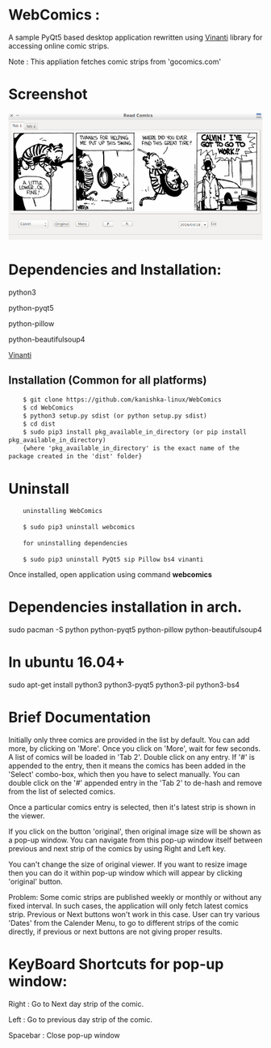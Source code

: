 ﻿# WebComics :  

A sample PyQt5 based desktop application rewritten using [Vinanti](https://github.com/kanishka-linux/vinanti) library for accessing online comic strips.

Note : This appliation fetches comic strips from 'gocomics.com'

# Screenshot
![WebComics](/Images/sample.png)

# Dependencies and Installation:

python3

python-pyqt5

python-pillow

python-beautifulsoup4

[Vinanti](https://github.com/kanishka-linux/vinanti)

## Installation (Common for all platforms)

		$ git clone https://github.com/kanishka-linux/WebComics
		$ cd WebComics
		$ python3 setup.py sdist (or python setup.py sdist)
		$ cd dist
		$ sudo pip3 install pkg_available_in_directory (or pip install pkg_available_in_directory) 
        {where 'pkg_available_in_directory' is the exact name of the package created in the 'dist' folder}
			
# Uninstall 
		
		uninstalling WebComics
		
		$ sudo pip3 uninstall webcomics
		
		for uninstalling dependencies
		
		$ sudo pip3 uninstall PyQt5 sip Pillow bs4 vinanti

Once installed, open application using command **webcomics**

# Dependencies installation in arch.

sudo pacman -S python python-pyqt5 python-pillow python-beautifulsoup4

# In ubuntu 16.04+

sudo apt-get install python3 python3-pyqt5 python3-pil python3-bs4


# Brief Documentation
Initially only three comics are provided in the list by default. You can add more, by clicking on 'More'. Once you click on 'More', wait for few seconds. A list of comics will be loaded in 'Tab 2'. Double click on any entry. If '#' is appended to the entry, then it means the comics has been added in the 'Select' combo-box, which then you have to select manually. You can double click on the '#' appended entry in the 'Tab 2' to de-hash and remove from the list of selected comics. 

Once a particular comics entry is selected, then it's latest strip is shown in the viewer.

If you click on the button 'original', then original image size will be shown as a pop-up window. You can navigate from this pop-up window itself between previous and next strip of the comics by using Right and Left key.

You can't change the size of original viewer. If you want to resize image then you can do it within pop-up window which will appear by clicking 'original' button.

Problem: Some comic strips are published weekly or monthly or without any fixed interval. In such cases, the application will only fetch latest comics strip. Previous or Next buttons won't work in this case. User can try various 'Dates' from the Calender Menu, to go to different strips of the comic directly, if previous or next buttons are not giving proper results.

# KeyBoard Shortcuts for pop-up window:

Right : Go to Next day strip of the comic.

Left  : Go to previous day strip of the comic.

Spacebar : Close pop-up window
